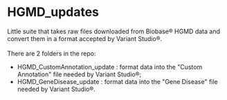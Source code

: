# HGMD_updates <br />
Little suite that takes raw files downloaded from Biobase® HGMD data and convert them in a format accepted by Variant Studio®. <br /><br />
There are 2 folders in the repo: <br />
- HGMD_CustomAnnotation_update : format data into the "Custom Annotation" file needed by Variant Studio®;
- HGMD_GeneDisease_update : format data into the "Gene Disease" file needed by Variant Studio®.
